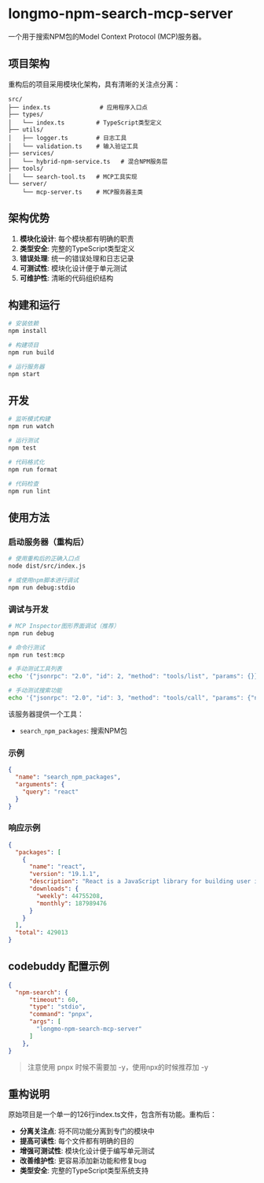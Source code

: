 # longmo-npm-search-mcp-server

一个用于搜索NPM包的Model Context Protocol (MCP)服务器。

## 项目架构

重构后的项目采用模块化架构，具有清晰的关注点分离：

```
src/
├── index.ts              # 应用程序入口点
├── types/
│   └── index.ts         # TypeScript类型定义
├── utils/
│   ├── logger.ts        # 日志工具
│   └── validation.ts    # 输入验证工具
├── services/
│   └── hybrid-npm-service.ts   # 混合NPM服务层
├── tools/
│   └── search-tool.ts   # MCP工具实现
└── server/
    └── mcp-server.ts    # MCP服务器主类
```

## 架构优势

1. **模块化设计**: 每个模块都有明确的职责
2. **类型安全**: 完整的TypeScript类型定义
3. **错误处理**: 统一的错误处理和日志记录
4. **可测试性**: 模块化设计便于单元测试
5. **可维护性**: 清晰的代码组织结构

## 构建和运行

```bash
# 安装依赖
npm install

# 构建项目
npm run build

# 运行服务器
npm start
```

## 开发

```bash
# 监听模式构建
npm run watch

# 运行测试
npm test

# 代码格式化
npm run format

# 代码检查
npm run lint
```

## 使用方法

### 启动服务器（重构后）

```bash
# 使用重构后的正确入口点
node dist/src/index.js

# 或使用npm脚本进行调试
npm run debug:stdio
```

### 调试与开发

```bash
# MCP Inspector图形界面调试（推荐）
npm run debug

# 命令行测试
npm run test:mcp

# 手动测试工具列表
echo '{"jsonrpc": "2.0", "id": 2, "method": "tools/list", "params": {}}' | node dist/src/index.js

# 手动测试搜索功能
echo '{"jsonrpc": "2.0", "id": 3, "method": "tools/call", "params": {"name": "search_npm_packages", "arguments": {"query": "react"}}}' | node dist/src/index.js
```

该服务器提供一个工具：

- `search_npm_packages`: 搜索NPM包

### 示例

```json
{
  "name": "search_npm_packages",
  "arguments": {
    "query": "react"
  }
}
```

### 响应示例

```json
{
  "packages": [
    {
      "name": "react",
      "version": "19.1.1",
      "description": "React is a JavaScript library for building user interfaces.",
      "downloads": {
        "weekly": 44755208,
        "monthly": 187989476
      }
    }
  ],
  "total": 429013
}
```

## codebuddy 配置示例

```json
{    
  "npm-search": {
      "timeout": 60,
      "type": "stdio",
      "command": "pnpx",
      "args": [
        "longmo-npm-search-mcp-server"
      ]
    },
}
 ```

> 注意使用 pnpx 时候不需要加 -y，使用npx的时候推荐加 -y

## 重构说明

原始项目是一个单一的126行index.ts文件，包含所有功能。重构后：

- **分离关注点**: 将不同功能分离到专门的模块中
- **提高可读性**: 每个文件都有明确的目的
- **增强可测试性**: 模块化设计便于编写单元测试
- **改善维护性**: 更容易添加新功能和修复bug
- **类型安全**: 完整的TypeScript类型系统支持